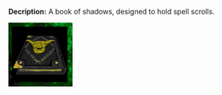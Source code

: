 **Decription:**
	A book of shadows, designed to hold spell scrolls.

![](../articleassets/itemsprites/Frame%2017.png)